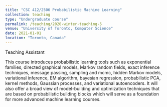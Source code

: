 ```yaml
---
title: "CSC 412/2506 Probabilistic Machine Learning"
collection: teaching
type: "Undergraduate course"
permalink: /teaching/2020-winter-teaching-5
venue: "University of Toronto, Computer Science"
date: 2021-01-01
location: "Toronto, Canada"
---
```


Teaching Assistant 

This course introduces probabilistic learning tools such as exponential families, directed graphical models, Markov random fields, exact inference techniques, message passing, sampling and mcmc, hidden Markov models, variational inference, EM algorithm, bayesian regression, probabilistic PCA, kernel methods, Gaussian processes, and variational autoencoders. It will also offer a broad view of model-building and optimization techniques that are based on probabilistic building blocks which will serve as a foundation for more advanced machine learning courses.
